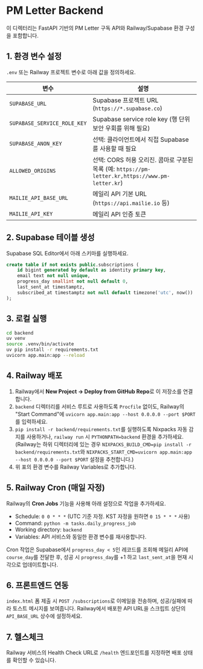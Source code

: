 # PM Letter Backend

이 디렉터리는 FastAPI 기반의 PM Letter 구독 API와 Railway/Supabase 환경 구성을 포함합니다.

## 1. 환경 변수 설정

`.env` 또는 Railway 프로젝트 변수로 아래 값을 정의하세요.

| 변수 | 설명 |
| --- | --- |
| `SUPABASE_URL` | Supabase 프로젝트 URL (`https://*.supabase.co`) |
| `SUPABASE_SERVICE_ROLE_KEY` | Supabase service role key (행 단위 보안 우회를 위해 필요) |
| `SUPABASE_ANON_KEY` | 선택: 클라이언트에서 직접 Supabase를 사용할 때 필요 |
| `ALLOWED_ORIGINS` | 선택: CORS 허용 오리진. 콤마로 구분된 목록 (예: `https://pm-letter.kr,https://www.pm-letter.kr`) |
| `MAILIE_API_BASE_URL` | 메일리 API 기본 URL (`https://api.mailie.io` 등) |
| `MAILIE_API_KEY` | 메일리 API 인증 토큰 |

## 2. Supabase 테이블 생성

Supabase SQL Editor에서 아래 스키마를 실행하세요.

```sql
create table if not exists public.subscriptions (
    id bigint generated by default as identity primary key,
    email text not null unique,
    progress_day smallint not null default 0,
    last_sent_at timestamptz,
    subscribed_at timestamptz not null default timezone('utc', now())
);
```

## 3. 로컬 실행

```bash
cd backend
uv venv
source .venv/bin/activate
uv pip install -r requirements.txt
uvicorn app.main:app --reload
```

## 4. Railway 배포

1. Railway에서 **New Project → Deploy from GitHub Repo**로 이 저장소를 연결합니다.
2. `backend` 디렉터리를 서비스 루트로 사용하도록 `Procfile` 없이도, Railway의 "Start Command"에 `uvicorn app.main:app --host 0.0.0.0 --port $PORT`를 입력하세요.
3. `pip install -r backend/requirements.txt`를 실행하도록 Nixpacks 자동 감지를 사용하거나, `railway run` 시 `PYTHONPATH=backend` 환경을 추가하세요. (Railway는 하위 디렉터리에 있는 경우 `NIXPACKS_BUILD_CMD=pip install -r backend/requirements.txt`와 `NIXPACKS_START_CMD=uvicorn app.main:app --host 0.0.0.0 --port $PORT` 설정을 추천합니다.)
4. 위 표의 환경 변수를 Railway Variables로 추가합니다.

## 5. Railway Cron (매일 자정)

Railway의 **Cron Jobs** 기능을 사용해 아래 설정으로 작업을 추가하세요.

- Schedule: `0 0 * * *` (UTC 기준 자정. KST 자정을 원하면 `0 15 * * *` 사용)
- Command: `python -m tasks.daily_progress_job`
- Working directory: `backend`
- Variables: API 서비스와 동일한 환경 변수를 재사용합니다.

Cron 작업은 Supabase에서 `progress_day < 5`인 레코드를 조회해 메일리 API에 `course_day`를 전달한 후, 성공 시 `progress_day`를 +1 하고 `last_sent_at`을 현재 시각으로 업데이트합니다.

## 6. 프론트엔드 연동

`index.html` 폼 제출 시 `POST /subscriptions`로 이메일을 전송하며, 성공/실패에 따라 토스트 메시지를 보여줍니다. Railway에서 배포한 API URL을 스크립트 상단의 `API_BASE_URL` 상수에 설정하세요.

## 7. 헬스체크

Railway 서비스의 Health Check URL로 `/health` 엔드포인트를 지정하면 배포 상태를 확인할 수 있습니다.
